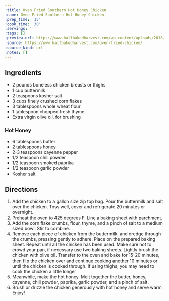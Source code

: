 ```yaml
---
:title: Oven Fried Southern Hot Honey Chicken
:name: Oven Fried Southern Hot Honey Chicken
:prep_time: '15'
:cook_time: '30'
:servings: ''
:tags: []
:preview_url: https://www.halfbakedharvest.com/wp-content/uploads/2018/05/Oven-Fried-Southern-Hot-Honey-Chicken-8.jpg
:source: https://www.halfbakedharvest.com/oven-fried-chicken/
:source_kind: url
:notes: []
---
```


## Ingredients
- 2 pounds boneless chicken breasts or thighs
- 1 cup buttermilk
- 2 teaspoons kosher salt
- 3 cups finely crushed corn flakes
- 3 tablespoons whole wheat flour
- 1 tablespoon chopped fresh thyme
- Extra virgin olive oil, for brushing

### Hot Honey
- 6 tablespoons butter
- 2 tablespoons honey
- 2-3 teaspoons cayenne pepper
- 1/2 teaspoon chili powder
- 1/2 teaspoon smoked paprika
- 1/2 teaspoon garlic powder
- Kosher salt


## Directions
1. Add the chicken to a gallon size zip top bag. Pour the buttermilk and salt over the chicken. Toss well, cover and refrigerate 20 minutes or overnight.
2. Preheat the oven to 425 degrees F. Line a baking sheet with parchment.
3. Add the corn flake crumbs, flour, thyme, and a pinch of salt to a medium sized bowl. Stir to combine.
4. Remove each piece of chicken from the buttermilk, and dredge through the crumbs, pressing gently to adhere. Place on the prepared baking sheet. Repeat until all the chicken has been used. Make sure not to crowd your pan, if necessary use two baking sheets. Lightly brush the chicken with olive oil. Transfer to the oven and bake for 15-20 minutes, then flip the chicken over and continue cooking another 10 minutes or until the chicken is cooked through. If using thighs, you may need to cook the chicken a little longer
5. Meanwhile, make the hot honey. Melt together the butter, honey, cayenne, chili powder, paprika, garlic powder, and a pinch of salt.
6. Brush or drizzle the chicken generously with hot honey and serve warm Enjoy!
